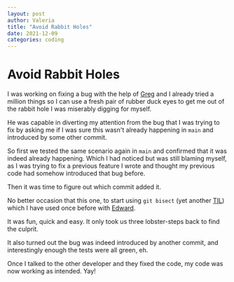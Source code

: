 ```yaml
---
layout: post
author: Valeria
title: "Avoid Rabbit Holes"
date: 2021-12-09
categories: coding
---
```


# Avoid Rabbit Holes

I was working on fixing a bug with the help of
[Greg](https://github.com/gnfisher) and I already tried a million things so I
can use a fresh pair of rubber duck eyes to get me out of the rabbit hole I was
miserably digging for myself.

He was capable in diverting my attention from the bug that I was trying to fix by
asking me if I was sure this wasn't already happening in `main` and introduced
by some other commit.

So first we tested the same scenario again in `main` and confirmed that it was
indeed already happening. Which I had noticed but was still blaming myself, as I
was trying to fix a previous feature I wrote and thought my previous code had
somehow introduced that bug before.

Then it was time to figure out which commit added it.

No better occasion that this one, to start using `git bisect` (yet  another
[TIL](./2021-12-09-git-bisect.md))
which I have used once before with
[Edward](https://github.com/edwardloveall).

It was fun, quick and easy. It only took us three lobster-steps back to find the
culprit.

It also turned out the bug was indeed introduced by another commit, and
interestingly enough the tests were all green, eh.

Once I talked to the other developer and they fixed the code, my code was now
working as intended. Yay!

